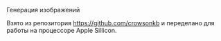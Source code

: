Генерация изображений

Взято из репозитория https://github.com/crowsonkb и переделано для работы на процессоре Apple Sillicon.
